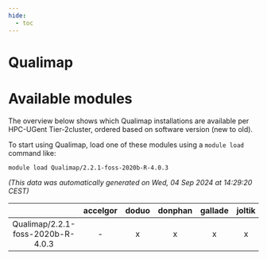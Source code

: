 ```yaml
---
hide:
  - toc
---
```


Qualimap
========

# Available modules


The overview below shows which Qualimap installations are available per HPC-UGent Tier-2cluster, ordered based on software version (new to old).

To start using Qualimap, load one of these modules using a `module load` command like:

```shell
module load Qualimap/2.2.1-foss-2020b-R-4.0.3
```

*(This data was automatically generated on Wed, 04 Sep 2024 at 14:29:20 CEST)*  

| |accelgor|doduo|donphan|gallade|joltik|shinx|skitty|
| :---: | :---: | :---: | :---: | :---: | :---: | :---: | :---: |
|Qualimap/2.2.1-foss-2020b-R-4.0.3|-|x|x|x|x|-|x|

